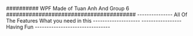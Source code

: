 ########## WPF Made of Tuan Anh And Group 6 ########################################
--------------- All Of The Features What you need in this --------------------
-----------------Having Fun --------------------------------
